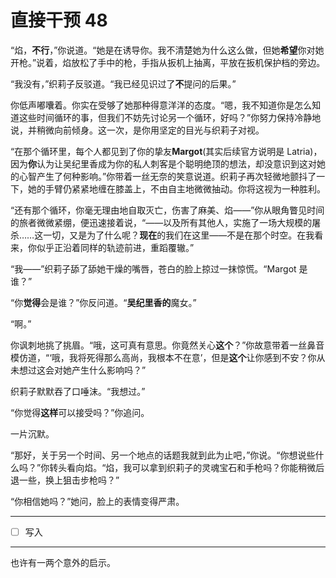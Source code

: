 # 直接干预 48

“焰，**不行**，”你说道。“她是在诱导你。我不清楚她为什么这么做，但她**希望**你对她开枪。”说着，焰放松了手中的枪，手指从扳机上抽离，平放在扳机保护档的旁边。

“我没有，”织莉子反驳道。“我已经见识过了**不**提问的后果。”

你低声嘟囔着。你实在受够了她那种得意洋洋的态度。“嗯，我不知道你是怎么知道这些时间循环的事，但我们不妨先讨论另一个循环，好吗？”你努力保持冷静地说，并稍微向前倾身。这一次，是你用坚定的目光与织莉子对视。

“在那个循环里，每个人都见到了你的挚友**Margot**(其实后续官方说明是 Latria)，因为**你**认为让吴纪里香成为你的私人刺客是个聪明绝顶的想法，却没意识到这对她的心智产生了何种影响。”你带着一丝无奈的笑意说道。织莉子再次轻微地颤抖了一下，她的手臂仍紧紧地缠在膝盖上，不由自主地微微抽动。你将这视为一种胜利。

“还有那个循环，你毫无理由地自取灭亡，伤害了麻美、焰——”你从眼角瞥见时间的旅者微微紧绷，便迅速接着说，“——以及所有其他人，实施了一场大规模的屠杀……这一切，又是为了什么呢？**现在**的我们在这里——不是在那个时空。在我看来，你似乎正沿着同样的轨迹前进，重蹈覆辙。”

“我——”织莉子舔了舔她干燥的嘴唇，苍白的脸上掠过一抹惊慌。“Margot 是谁？”

“你**觉得**会是谁？”你反问道。“**吴纪里香的**魔女。”

“啊。”

你讽刺地挑了挑眉。“哦，这可真有意思。你竟然关心**这个**？”你故意带着一丝鼻音模仿道，“‘哦，我将死得那么高尚，我根本不在意’，但是**这个**让你感到不安？你从未想过这会对她产生什么影响吗？”

织莉子默默吞了口唾沫。“我想过。”

“你觉得**这样**可以接受吗？”你追问。

一片沉默。

“那好，关于另一个时间、另一个地点的话题我就到此为止吧，”你说。“你想说些什么吗？”你转头看向焰。“焰，我可以拿到织莉子的灵魂宝石和手枪吗？你能稍微后退一些，换上狙击步枪吗？”

“你相信她吗？”她问，脸上的表情变得严肃。

---

- [ ] 写入

---

也许有一两个意外的启示。
